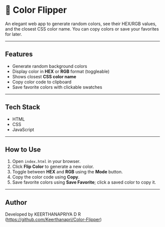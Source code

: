 # 🎨 Color Flipper

An elegant web app to generate random colors, see their HEX/RGB values, and the closest CSS color name. You can copy colors or save your favorites for later.  

---

## Features
- Generate random background colors  
- Display color in **HEX** or **RGB** format (toggleable)  
- Shows closest **CSS color name**  
- Copy color code to clipboard  
- Save favorite colors with clickable swatches  

---

## Tech Stack
- HTML  
- CSS  
- JavaScript  

---

## How to Use
1. Open `index.html` in your browser.  
2. Click **Flip Color** to generate a new color.  
3. Toggle between **HEX** and **RGB** using the **Mode** button.  
4. Copy the color code using **Copy**.  
5. Save favorite colors using **Save Favorite**; click a saved color to copy it.  

---

## Author
Developed by KEERTHANAPRIYA D R (https://github.com/Keerthanapri/Color-Flipper)
